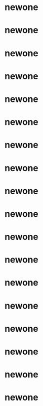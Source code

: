 # newone
# newone
# newone
# newone
# newone
# newone
# newone
# newone
# newone
# newone
# newone
# newone
# newone
# newone
# newone
# newone
# newone
# newone
